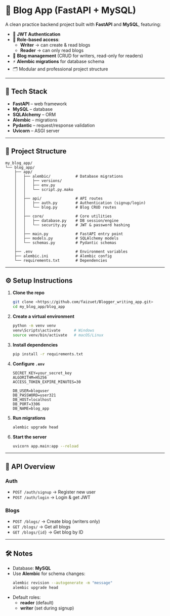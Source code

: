 # 📝 Blog App (FastAPI + MySQL)

A clean practice backend project built with **FastAPI** and **MySQL**, featuring:

- 🔐 **JWT Authentication**  
- 👥 **Role-based access**:  
  - **Writer** → can create & read blogs  
  - **Reader** → can only read blogs  
- 📰 **Blog management** (CRUD for writers, read-only for readers)  
- ⚡ **Alembic migrations** for database schema  
- 🗂️ Modular and professional project structure  

---

## 🚀 Tech Stack
- **FastAPI** – web framework  
- **MySQL** – database  
- **SQLAlchemy** – ORM  
- **Alembic** – migrations  
- **Pydantic** – request/response validation  
- **Uvicorn** – ASGI server  

---

## 📂 Project Structure
```
my_blog_app/
└── blog_app/
    ├── app/
    │   ├── alembic/           # Database migrations
    │   │   ├── versions/      
    │   │   ├── env.py
    │   │   └── script.py.mako
    │   │
    │   ├── api/               # API routes
    │   │   ├── auth.py        # Authentication (signup/login)
    │   │   └── blog.py        # Blog CRUD routes
    │   │
    │   ├── core/              # Core utilities
    │   │   ├── database.py    # DB session/engine
    │   │   └── security.py    # JWT & password hashing
    │   │
    │   ├── main.py            # FastAPI entry point
    │   ├── models.py          # SQLAlchemy models
    │   └── schemas.py         # Pydantic schemas
    │
    ├── .env                   # Environment variables
    ├── alembic.ini            # Alembic config
    └── requirements.txt       # Dependencies
```

---

## ⚙️ Setup Instructions

1. **Clone the repo**
   ```bash
   git clone <https://github.com/faizuet/Blogger_writing_app.git>
   cd my_blog_app/blog_app
   ```

2. **Create a virtual environment**
   ```bash
   python -m venv venv
   venv\Scripts\activate      # Windows
   source venv/bin/activate   # macOS/Linux
   ```

3. **Install dependencies**
   ```bash
   pip install -r requirements.txt
   ```

4. **Configure `.env`**
   ```env
   SECRET_KEY=your_secret_key
   ALGORITHM=HS256
   ACCESS_TOKEN_EXPIRE_MINUTES=30

   DB_USER=bloguser
   DB_PASSWORD=user321
   DB_HOST=localhost
   DB_PORT=3306
   DB_NAME=blog_app
   ```

5. **Run migrations**
   ```bash
   alembic upgrade head
   ```

6. **Start the server**
   ```bash
   uvicorn app.main:app --reload
   ```

---

## 🔑 API Overview

### Auth
- `POST /auth/signup` → Register new user  
- `POST /auth/login` → Login & get JWT  

### Blogs
- `POST /blogs/` → Create blog (writers only)  
- `GET /blogs/` → Get all blogs  
- `GET /blogs/{id}` → Get blog by ID  

---

## 🛠️ Notes
- Database: **MySQL**  
- Use **Alembic** for schema changes:  
  ```bash
  alembic revision --autogenerate -m "message"
  alembic upgrade head
  ```
- Default roles:  
  - **reader** (default)  
  - **writer** (set during signup)  

